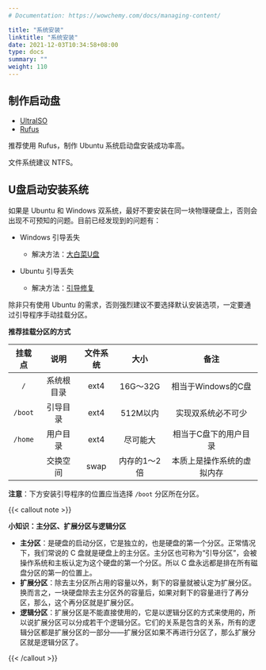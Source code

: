 ```yaml
---
# Documentation: https://wowchemy.com/docs/managing-content/

title: "系统安装"
linktitle: "系统安装"
date: 2021-12-03T10:34:58+08:00
type: docs
summary: ""
weight: 110
---
```


<!--more-->

## 制作启动盘

- [UltraISO](https://cn.ultraiso.net/)
- [Rufus](http://rufus.ie/)

推荐使用 Rufus，制作 Ubuntu 系统启动盘安装成功率高。

文件系统建议 NTFS。

## U盘启动安装系统

如果是 Ubuntu 和 Windows 双系统，最好不要安装在同一块物理硬盘上，否则会出现不可预知的问题。目前已经发现到的问题有：

- Windows 引导丢失
  - 解决方法：[大白菜U盘](http://dbc.cycycy888.top/)

- Ubuntu 引导丢失
  - 解决方法：[引导修复](../其他注意事项/)

除非只有使用 Ubuntu 的需求，否则强烈建议不要选择默认安装选项，一定要通过引导程序手动挂载分区。

**推荐挂载分区的方式**

| 挂载点  |    说明    | 文件系统 |     大小     |            备注            |
| :-----: | :--------: | :------: | :----------: | :------------------------: |
|   `/`   | 系统根目录 |   ext4   |   16G～32G   |     相当于Windows的C盘     |
| `/boot` |  引导目录  |   ext4   |   512M以内   |     实现双系统必不可少     |
| `/home` |  用户目录  |   ext4   |   尽可能大   |   相当于C盘下的用户目录    |
|         |  交换空间  |   swap   | 内存的1～2倍 | 本质上是操作系统的虚拟内存 |

**注意**：下方安装引导程序的位置应当选择 `/boot` 分区所在分区。

{{< callout note >}}

**小知识：主分区、扩展分区与逻辑分区**

- **主分区**：是硬盘的启动分区，它是独立的，也是硬盘的第一个分区。正常情况下，我们常说的 C 盘就是硬盘上的主分区。主分区也可称为“引导分区”，会被操作系统和主板认定为这个硬盘的第一个分区。所以 C 盘永远都是排在所有磁盘分区的第一的位置上。
- **扩展分区**：除去主分区所占用的容量以外，剩下的容量就被认定为扩展分区。换而言之，一块硬盘除去主分区外的容量后，如果对剩下的容量进行了再分区，那么，这个再分区就是扩展分区。
- **逻辑分区**：扩展分区是不能直接使用的，它是以逻辑分区的方式来使用的，所以说扩展分区可以分成若干个逻辑分区。它们的关系是包含的关系，所有的逻辑分区都是扩展分区的一部分——扩展分区如果不再进行分区了，那么扩展分区就是逻辑分区了。

{{< /callout >}}
